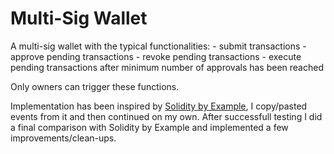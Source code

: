 # Multi-Sig Wallet


A multi-sig wallet with the typical functionalities:
    - submit transactions
    - approve pending transactions
    - revoke pending transactions
    - execute pending transactions after minimum number of approvals has been reached

Only owners can trigger these functions.
    

Implementation has been inspired by [Solidity by Example](https://solidity-by-example.org/app/multi-sig-wallet/), I copy/pasted events from it and then continued on my own. After successfull testing I did a final comparison with Solidity by Example and implemented a few improvements/clean-ups.